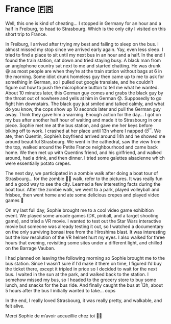 # France 🇫🇷

Well, this one is kind of cheating... I stopped in Germany for an hour and a half in Freiburg, to head to Strasbourg. Which is the only city I visited on this short trip to France.

In Freiburg, I arrived after trying my best and failing to sleep on the bus. I almost missed my stop since we arrived early again. Yay, even less sleep. I tried to find a place to sit until my next bus in an hour and a half. In the end I found the train station, sat down and tried staying busy. A black man from an anglophone country sat next to me and started chatting. He was drunk 😆 as most people are when they’re at the train station without bags at 6 in the morning. Some idiot drunk homeless guy then came up to me to ask for something in German, so I pulled out google translate, and he couldn’t figure out how to push the microphone button to tell me what he wanted. About 10 minutes later, this German guy comes and grabs the black guy by the throat out of nowhere and yells at him in German 😟. Supposedly to go fight him downstairs. The black guy just smiled and talked calmly, and what do you know, the cops show up 10 seconds later and pull the German guy away. Think they gave him a warning. Enough action for the day...
I got on my bus after another half hour of waiting and made it to Strasbourg in one piece. Sophie met me at the bus station, and gave me her keys before biking off to work. I crashed at her place until 13h where I napped 😴. We ate, then Quentin, Sophie’s boyfriend arrived around 14h and he showed me around beautiful Strasbourg. We went in the cathedral, saw the view from the top, walked around the Petite France neighbourhood and came back home. We then met up with Quentins friend, and his girlfriend, and walked around, had a drink, and then dinner. I tried some galettes alsacienne which were essentially potato crepes.

The next day, we participated in a zombie walk after doing a boat tour of Strasbourg... for the zombie 🧟‍♂️ walk, refer to the pictures. It was really fun and a good way to see the city. Learned a few interesting facts during the boat tour. After the zombie walk, we went to a park, played volleyball and frisbee, then went home and ate some delicious crepes and played video games 🤩

On my last full day, Sophie brought me to a cool video game exhibition event. We played some arcade games (DK, pinball, and a target shooting game), and tried a VR movie. I wanted to test out the Star Wars interactive movie but someone was already testing it out, so I watched a documentary on the only surviving bonsai tree from the Hiroshima blast. It was interesting but the low resolution of the VR helmet hurt my eyes. I also walked for three hours that evening, revisiting some sites under a different light, and chilled on the Barrage Vauban.

I had planned on leaving the following morning so Sophie brought me to the bus station. Since I wasn’t sure if I’d make it there on time, I figured I’d buy the ticket there, except it tripled in price so I decided to wait for the next bus. I waited in the sun at the park, and walked back to the station. I somehow missed my bus, so I headed to the grocery store to buy some lunch, and snacks for the bus ride. And finally caught the bus at 13h, about 5 hours after the bus I initially wanted to take... oops

In the end, I really loved Strasbourg, it was really pretty, and walkable, and felt alive. 

Merci Sophie de m’avoir accueillie chez toi 🤩😘
